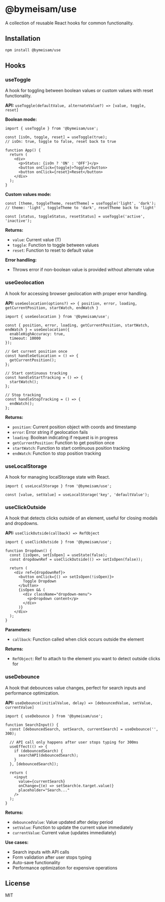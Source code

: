 # @bymeisam/use

A collection of reusable React hooks for common functionality.

## Installation

```bash
npm install @bymeisam/use
```

## Hooks

### useToggle
A hook for toggling between boolean values or custom values with reset functionality.

**API:** `useToggle(defaultValue, alternateValue?) => [value, toggle, reset]`

**Boolean mode:**
```tsx
import { useToggle } from '@bymeisam/use';

const [isOn, toggle, reset] = useToggle(true);
// isOn: true, toggle to false, reset back to true

function App() {
  return (
    <div>
      <p>Status: {isOn ? 'ON' : 'OFF'}</p>
      <button onClick={toggle}>Toggle</button>
      <button onClick={reset}>Reset</button>
    </div>
  );
}
```

**Custom values mode:**
```tsx
const [theme, toggleTheme, resetTheme] = useToggle('light', 'dark');
// theme: 'light', toggleTheme to 'dark', resetTheme back to 'light'

const [status, toggleStatus, resetStatus] = useToggle('active', 'inactive');
```

**Returns:**
- `value`: Current value (T)
- `toggle`: Function to toggle between values
- `reset`: Function to reset to default value

**Error handling:**
- Throws error if non-boolean value is provided without alternate value

### useGeolocation
A hook for accessing browser geolocation with proper error handling.

**API:** `useGeolocation(options?) => { position, error, loading, getCurrentPosition, startWatch, endWatch }`

```tsx
import { useGeolocation } from '@bymeisam/use';

const { position, error, loading, getCurrentPosition, startWatch, endWatch } = useGeolocation({
  enableHighAccuracy: true,
  timeout: 10000
});

// Get current position once
const handleGetLocation = () => {
  getCurrentPosition();
};

// Start continuous tracking
const handleStartTracking = () => {
  startWatch();
};

// Stop tracking
const handleStopTracking = () => {
  endWatch();
};
```

**Returns:**
- `position`: Current position object with coords and timestamp
- `error`: Error string if geolocation fails
- `loading`: Boolean indicating if request is in progress
- `getCurrentPosition`: Function to get position once
- `startWatch`: Function to start continuous position tracking
- `endWatch`: Function to stop position tracking

### useLocalStorage
A hook for managing localStorage state with React.

```tsx
import { useLocalStorage } from '@bymeisam/use';

const [value, setValue] = useLocalStorage('key', 'defaultValue');
```

### useClickOutside
A hook that detects clicks outside of an element, useful for closing modals and dropdowns.

**API:** `useClickOutside(callback) => RefObject`

```tsx
import { useClickOutside } from '@bymeisam/use';

function Dropdown() {
  const [isOpen, setIsOpen] = useState(false);
  const dropdownRef = useClickOutside(() => setIsOpen(false));

  return (
    <div ref={dropdownRef}>
      <button onClick={() => setIsOpen(!isOpen)}>
        Toggle Dropdown
      </button>
      {isOpen && (
        <div className="dropdown-menu">
          <p>Dropdown content</p>
        </div>
      )}
    </div>
  );
}
```

**Parameters:**
- `callback`: Function called when click occurs outside the element

**Returns:**
- `RefObject`: Ref to attach to the element you want to detect outside clicks for

### useDebounce
A hook that debounces value changes, perfect for search inputs and performance optimization.

**API:** `useDebounce(initialValue, delay) => [debouncedValue, setValue, currentValue]`

```tsx
import { useDebounce } from '@bymeisam/use';

function SearchInput() {
  const [debouncedSearch, setSearch, currentSearch] = useDebounce('', 300);

  // API call only happens after user stops typing for 300ms
  useEffect(() => {
    if (debouncedSearch) {
      searchAPI(debouncedSearch);
    }
  }, [debouncedSearch]);

  return (
    <input
      value={currentSearch}
      onChange={(e) => setSearch(e.target.value)}
      placeholder="Search..."
    />
  );
}
```

**Returns:**
- `debouncedValue`: Value updated after delay period
- `setValue`: Function to update the current value immediately
- `currentValue`: Current value (updates immediately)

**Use cases:**
- Search inputs with API calls
- Form validation after user stops typing
- Auto-save functionality
- Performance optimization for expensive operations

## License

MIT